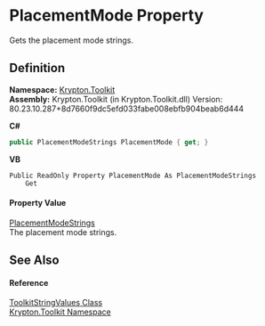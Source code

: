 # PlacementMode Property


Gets the placement mode strings.



## Definition
**Namespace:** <a href="79d2eac2-21f4-54ff-7552-b20c33c30600.md">Krypton.Toolkit</a>  
**Assembly:** Krypton.Toolkit (in Krypton.Toolkit.dll) Version: 80.23.10.287+8d7660f9dc5efd033fabe008ebfb904beab6d444

**C#**
``` C#
public PlacementModeStrings PlacementMode { get; }
```
**VB**
``` VB
Public ReadOnly Property PlacementMode As PlacementModeStrings
	Get
```



#### Property Value
<a href="91171f3f-c342-df54-9590-08d5d1d3083a.md">PlacementModeStrings</a>  
The placement mode strings.

## See Also


#### Reference
<a href="17eaa1c0-4744-e2c6-9ebe-b78766940617.md">ToolkitStringValues Class</a>  
<a href="79d2eac2-21f4-54ff-7552-b20c33c30600.md">Krypton.Toolkit Namespace</a>  
